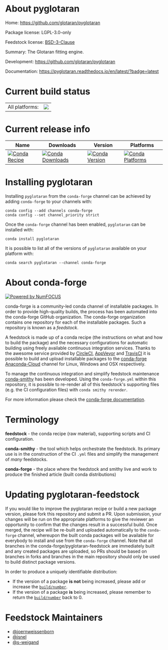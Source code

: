 About pyglotaran
================

Home: https://github.com/glotaran/pyglotaran

Package license: LGPL-3.0-only

Feedstock license: [BSD-3-Clause](https://github.com/conda-forge/pyglotaran-feedstock/blob/master/LICENSE.txt)

Summary: The Glotaran fitting engine.

Development: https://github.com/glotaran/pyglotaran

Documentation: https://pyglotaran.readthedocs.io/en/latest/?badge=latest

Current build status
====================


<table><tr><td>All platforms:</td>
    <td>
      <a href="https://dev.azure.com/conda-forge/feedstock-builds/_build/latest?definitionId=10115&branchName=master">
        <img src="https://dev.azure.com/conda-forge/feedstock-builds/_apis/build/status/pyglotaran-feedstock?branchName=master">
      </a>
    </td>
  </tr>
</table>

Current release info
====================

| Name | Downloads | Version | Platforms |
| --- | --- | --- | --- |
| [![Conda Recipe](https://img.shields.io/badge/recipe-pyglotaran-green.svg)](https://anaconda.org/conda-forge/pyglotaran) | [![Conda Downloads](https://img.shields.io/conda/dn/conda-forge/pyglotaran.svg)](https://anaconda.org/conda-forge/pyglotaran) | [![Conda Version](https://img.shields.io/conda/vn/conda-forge/pyglotaran.svg)](https://anaconda.org/conda-forge/pyglotaran) | [![Conda Platforms](https://img.shields.io/conda/pn/conda-forge/pyglotaran.svg)](https://anaconda.org/conda-forge/pyglotaran) |

Installing pyglotaran
=====================

Installing `pyglotaran` from the `conda-forge` channel can be achieved by adding `conda-forge` to your channels with:

```
conda config --add channels conda-forge
conda config --set channel_priority strict
```

Once the `conda-forge` channel has been enabled, `pyglotaran` can be installed with:

```
conda install pyglotaran
```

It is possible to list all of the versions of `pyglotaran` available on your platform with:

```
conda search pyglotaran --channel conda-forge
```


About conda-forge
=================

[![Powered by NumFOCUS](https://img.shields.io/badge/powered%20by-NumFOCUS-orange.svg?style=flat&colorA=E1523D&colorB=007D8A)](http://numfocus.org)

conda-forge is a community-led conda channel of installable packages.
In order to provide high-quality builds, the process has been automated into the
conda-forge GitHub organization. The conda-forge organization contains one repository
for each of the installable packages. Such a repository is known as a *feedstock*.

A feedstock is made up of a conda recipe (the instructions on what and how to build
the package) and the necessary configurations for automatic building using freely
available continuous integration services. Thanks to the awesome service provided by
[CircleCI](https://circleci.com/), [AppVeyor](https://www.appveyor.com/)
and [TravisCI](https://travis-ci.com/) it is possible to build and upload installable
packages to the [conda-forge](https://anaconda.org/conda-forge)
[Anaconda-Cloud](https://anaconda.org/) channel for Linux, Windows and OSX respectively.

To manage the continuous integration and simplify feedstock maintenance
[conda-smithy](https://github.com/conda-forge/conda-smithy) has been developed.
Using the ``conda-forge.yml`` within this repository, it is possible to re-render all of
this feedstock's supporting files (e.g. the CI configuration files) with ``conda smithy rerender``.

For more information please check the [conda-forge documentation](https://conda-forge.org/docs/).

Terminology
===========

**feedstock** - the conda recipe (raw material), supporting scripts and CI configuration.

**conda-smithy** - the tool which helps orchestrate the feedstock.
                   Its primary use is in the construction of the CI ``.yml`` files
                   and simplify the management of *many* feedstocks.

**conda-forge** - the place where the feedstock and smithy live and work to
                  produce the finished article (built conda distributions)


Updating pyglotaran-feedstock
=============================

If you would like to improve the pyglotaran recipe or build a new
package version, please fork this repository and submit a PR. Upon submission,
your changes will be run on the appropriate platforms to give the reviewer an
opportunity to confirm that the changes result in a successful build. Once
merged, the recipe will be re-built and uploaded automatically to the
`conda-forge` channel, whereupon the built conda packages will be available for
everybody to install and use from the `conda-forge` channel.
Note that all branches in the conda-forge/pyglotaran-feedstock are
immediately built and any created packages are uploaded, so PRs should be based
on branches in forks and branches in the main repository should only be used to
build distinct package versions.

In order to produce a uniquely identifiable distribution:
 * If the version of a package **is not** being increased, please add or increase
   the [``build/number``](https://docs.conda.io/projects/conda-build/en/latest/resources/define-metadata.html#build-number-and-string).
 * If the version of a package **is** being increased, please remember to return
   the [``build/number``](https://docs.conda.io/projects/conda-build/en/latest/resources/define-metadata.html#build-number-and-string)
   back to 0.

Feedstock Maintainers
=====================

* [@joernweissenborn](https://github.com/joernweissenborn/)
* [@jsnel](https://github.com/jsnel/)
* [@s-weigand](https://github.com/s-weigand/)

